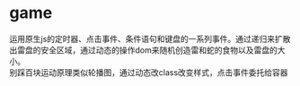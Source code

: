 # game
运用原生js的定时器、点击事件、条件语句和键盘的一系列事件。通过递归来扩散出雷盘的安全区域，通过动态的操作dom来随机创造雷和蛇的食物以及雷盘的大小。<br>
别踩百块运动原理类似轮播图，通过动态改class改变样式，点击事件委托给容器
